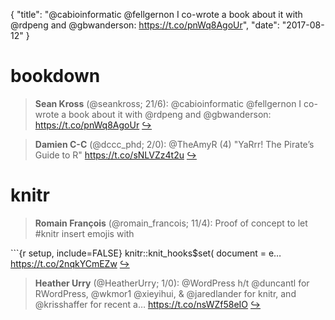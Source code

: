 {
  "title": "@cabioinformatic @fellgernon I co-wrote a book about it with @rdpeng and @gbwanderson: https://t.co/pnWq8AgoUr",
  "date": "2017-08-12"
}

# bookdown

> **Sean Kross** (@seankross; 21/6): @cabioinformatic @fellgernon I co-wrote a book about it with @rdpeng and @gbwanderson: https://t.co/pnWq8AgoUr  [&#8618;](https://twitter.com/xieyihui/status/896234222339444736)

<!-- -->


> **Damien C-C** (@dccc_phd; 2/0): @TheAmyR (4) "YaRrr! The Pirate’s Guide to R" https://t.co/sNLVZz4t2u  [&#8618;](https://twitter.com/xieyihui/status/896516536088834048)

<!-- -->


# knitr

> **Romain François** (@romain_francois; 11/4): Proof of concept to let #knitr insert emojis with 
>
\`\`\`{r setup, include=FALSE}
knitr::knit_hooks$set( document = e… https://t.co/2nqkYCmEZw  [&#8618;](https://twitter.com/xieyihui/status/896418876141051905)

<!-- -->


> **Heather Urry** (@HeatherUrry; 1/0): @WordPress h/t @duncantl for RWordPress, @wkmor1 @xieyihui, &amp; @jaredlander for knitr, and @krisshaffer for recent a… https://t.co/nsWZf58eIO  [&#8618;](https://twitter.com/xieyihui/status/896506076262170626)

<!-- -->



